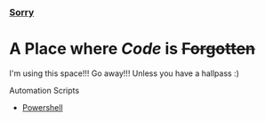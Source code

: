 ### [Sorry](https://external-content.duckduckgo.com/iu/?u=https%3A%2F%2Fmedia.tenor.co%2Fimages%2F10b3fa6b9461a4fa5818c0fa4d018205%2Fraw&f=1&nofb=1&ipt=e3a5ff46dc687806700d5d28f0bb4af4f1c34f4410f45dc1bded48a8cbde8eef&ipo=images)
# A **Place** where *Code* is ~~Forgotten~~

I'm using this space!!! Go away!!! Unless you have a hallpass :)

Automation Scripts
- [Powershell](/powershell)
